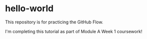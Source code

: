 # hello-world
This repository is for practicing the GitHub Flow.

I'm completing this tutorial as part of Module A Week 1 coursework!
